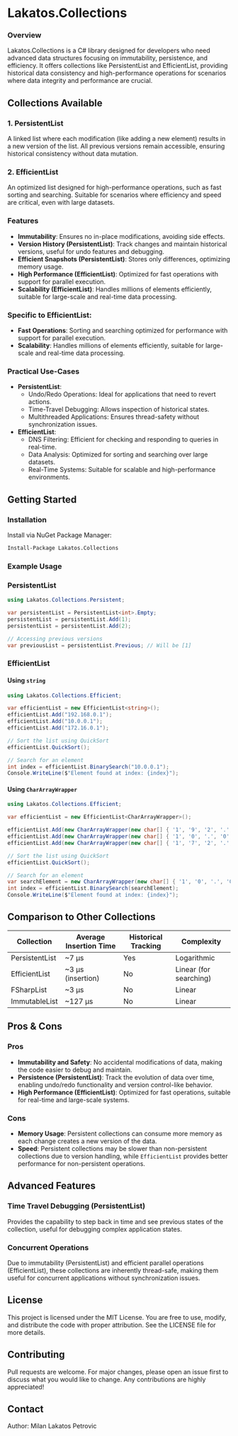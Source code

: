 # Lakatos.Collections

### Overview
Lakatos.Collections is a C# library designed for developers who need advanced data structures focusing on immutability, persistence, and efficiency. It offers collections like PersistentList and EfficientList, providing historical data consistency and high-performance operations for scenarios where data integrity and performance are crucial.


## Collections Available
### 1. PersistentList
A linked list where each modification (like adding a new element) results in a new version of the list. All previous versions remain accessible, ensuring historical consistency without data mutation.

### 2. EfficientList
An optimized list designed for high-performance operations, such as fast sorting and searching. Suitable for scenarios where efficiency and speed are critical, even with large datasets. 

### Features
- **Immutability**: Ensures no in-place modifications, avoiding side effects.
- **Version History (PersistentList)**: Track changes and maintain historical versions, useful for undo features and debugging.
- **Efficient Snapshots (PersistentList)**: Stores only differences, optimizing memory usage.
- **High Performance (EfficientList)**: Optimized for fast operations with support for parallel execution.
- **Scalability (EfficientList)**: Handles millions of elements efficiently, suitable for large-scale and real-time data processing.


### Specific to EfficientList:
- **Fast Operations**: Sorting and searching optimized for performance with support for parallel execution.
- **Scalability**: Handles millions of elements efficiently, suitable for large-scale and real-time data processing.

### Practical Use-Cases
- **PersistentList**:
  - Undo/Redo Operations: Ideal for applications that need to revert actions.
  - Time-Travel Debugging: Allows inspection of historical states.
  - Multithreaded Applications: Ensures thread-safety without synchronization issues.
- **EfficientList**:
  - DNS Filtering: Efficient for checking and responding to queries in real-time.
  - Data Analysis: Optimized for sorting and searching over large datasets.
  - Real-Time Systems: Suitable for scalable and high-performance environments.


## Getting Started
### Installation
Install via NuGet Package Manager:

```bash
Install-Package Lakatos.Collections
```
### Example Usage

### PersistentList
```csharp
using Lakatos.Collections.Persistent;

var persistentList = PersistentList<int>.Empty;
persistentList = persistentList.Add(1);
persistentList = persistentList.Add(2);

// Accessing previous versions
var previousList = persistentList.Previous; // Will be [1]
```

### EfficientList

#### Using `string`

```csharp
using Lakatos.Collections.Efficient;

var efficientList = new EfficientList<string>();
efficientList.Add("192.168.0.1");
efficientList.Add("10.0.0.1");
efficientList.Add("172.16.0.1");

// Sort the list using QuickSort
efficientList.QuickSort();

// Search for an element
int index = efficientList.BinarySearch("10.0.0.1");
Console.WriteLine($"Element found at index: {index}");
```

#### Using `CharArrayWrapper`

```csharp
using Lakatos.Collections.Efficient;

var efficientList = new EfficientList<CharArrayWrapper>();

efficientList.Add(new CharArrayWrapper(new char[] { '1', '9', '2', '.', '1', '6', '8', '.', '0', '.', '1' }));
efficientList.Add(new CharArrayWrapper(new char[] { '1', '0', '.', '0', '.', '0', '.', '1' }));
efficientList.Add(new CharArrayWrapper(new char[] { '1', '7', '2', '.', '1', '6', '.', '0', '.', '1' }));

// Sort the list using QuickSort
efficientList.QuickSort();

// Search for an element
var searchElement = new CharArrayWrapper(new char[] { '1', '0', '.', '0', '.', '0', '.', '1' });
int index = efficientList.BinarySearch(searchElement);
Console.WriteLine($"Element found at index: {index}");
```

## Comparison to Other Collections

| Collection      | Average Insertion Time | Historical Tracking | Complexity                |
|-----------------|------------------------|---------------------|---------------------------|
| PersistentList  | ~7 µs                  | Yes                 | Logarithmic               |
| EfficientList   | ~3 µs (insertion)      | No                  | Linear (for searching)    |
| FSharpList      | ~3 µs                  | No                  | Linear                    |
| ImmutableList   | ~127 µs                | No                  | Linear                    |

## Pros & Cons

### Pros
- **Immutability and Safety**: No accidental modifications of data, making the code easier to debug and maintain.
- **Persistence (PersistentList)**: Track the evolution of data over time, enabling undo/redo functionality and version control-like behavior.
- **High Performance (EfficientList)**: Optimized for fast operations, suitable for real-time and large-scale systems.

### Cons
- **Memory Usage**: Persistent collections can consume more memory as each change creates a new version of the data.
- **Speed**: Persistent collections may be slower than non-persistent collections due to version handling, while `EfficientList` provides better performance for non-persistent operations.

## Advanced Features

### Time Travel Debugging (PersistentList)
Provides the capability to step back in time and see previous states of the collection, useful for debugging complex application states.

### Concurrent Operations
Due to immutability (PersistentList) and efficient parallel operations (EfficientList), these collections are inherently thread-safe, making them useful for concurrent applications without synchronization issues.


## License
This project is licensed under the MIT License. You are free to use, modify, and distribute the code with proper attribution. See the LICENSE file for more details.

## Contributing
Pull requests are welcome. For major changes, please open an issue first to discuss what you would like to change. Any contributions are highly appreciated!

## Contact
Author: Milan Lakatos Petrovic

